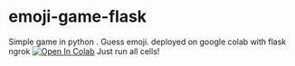 # emoji-game-flask
Simple game in python . Guess emoji. deployed on google colab with flask ngrok
[![Open In Colab](https://colab.research.google.com/assets/colab-badge.svg)](https://colab.research.google.com/github/ZackPashkin/emoji-game-flask/blob/main/Guess_Emoji_game_flask_colab_ngrok_github.ipynb)
Just run all cells!
